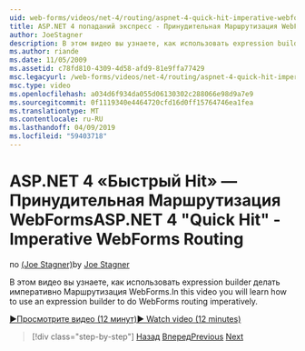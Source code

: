 ```yaml
---
uid: web-forms/videos/net-4/routing/aspnet-4-quick-hit-imperative-webforms-routing
title: ASP.NET 4 попаданий экспресс - Принудительная Маршрутизация WebForms
author: JoeStagner
description: В этом видео вы узнаете, как использовать expression builder делать императивно Маршрутизация WebForms.
ms.author: riande
ms.date: 11/05/2009
ms.assetid: c78fd810-4309-4d58-afd9-81e9ffa77429
msc.legacyurl: /web-forms/videos/net-4/routing/aspnet-4-quick-hit-imperative-webforms-routing
msc.type: video
ms.openlocfilehash: a034d6f934da055d06130302c288066e98d9a7e9
ms.sourcegitcommit: 0f1119340e4464720cfd16d0ff15764746ea1fea
ms.translationtype: MT
ms.contentlocale: ru-RU
ms.lasthandoff: 04/09/2019
ms.locfileid: "59403718"
---
```

# <a name="aspnet-4-quick-hit---imperative-webforms-routing"></a><span data-ttu-id="3bd59-103">ASP.NET 4 «Быстрый Hit» — Принудительная Маршрутизация WebForms</span><span class="sxs-lookup"><span data-stu-id="3bd59-103">ASP.NET 4 "Quick Hit" - Imperative WebForms Routing</span></span>

<span data-ttu-id="3bd59-104">по [(Joe Stagner)](https://github.com/JoeStagner)</span><span class="sxs-lookup"><span data-stu-id="3bd59-104">by [Joe Stagner](https://github.com/JoeStagner)</span></span>

<span data-ttu-id="3bd59-105">В этом видео вы узнаете, как использовать expression builder делать императивно Маршрутизация WebForms.</span><span class="sxs-lookup"><span data-stu-id="3bd59-105">In this video you will learn how to use an expression builder to do WebForms routing imperatively.</span></span> 

[<span data-ttu-id="3bd59-106">&#9654;Просмотрите видео (12 минут)</span><span class="sxs-lookup"><span data-stu-id="3bd59-106">&#9654; Watch video (12 minutes)</span></span>](https://channel9.msdn.com/Blogs/ASP-NET-Site-Videos/aspnet-4-quick-hit-imperative-webforms-routing)

> [!div class="step-by-step"]
> <span data-ttu-id="3bd59-107">[Назад](aspnet-4-quick-hit-permanent-redirect.md)
> [Вперед](aspnet-4-quick-hit-declarative-webforms-routing.md)</span><span class="sxs-lookup"><span data-stu-id="3bd59-107">[Previous](aspnet-4-quick-hit-permanent-redirect.md)
[Next](aspnet-4-quick-hit-declarative-webforms-routing.md)</span></span>
